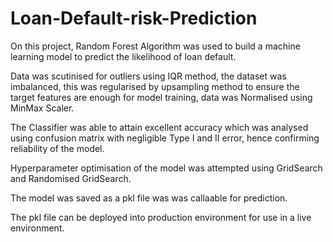 # Loan-Default-risk-Prediction
On this project, Random Forest Algorithm was used to build a machine learning model to predict the likelihood of loan default.

Data was scutinised for outliers using IQR method, the dataset was imbalanced, this was regularised by upsampling method to ensure the target features are enough for model training, data was Normalised using MinMax Scaler.

The Classifier was able to attain excellent accuracy which was analysed using confusion matrix with negligible Type I and II error, hence confirming reliability of the model.

Hyperparameter optimisation of the model was attempted using GridSearch and Randomised GridSearch.

The model was saved as a pkl file was was callaable for prediction.

The pkl file can be deployed into production environment for use in a live environment.
